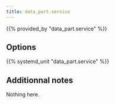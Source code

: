 ```yaml
---
title: data_part.service
---
```


{{% provided_by "data_part.service" %}}

## Options

{{% systemd_unit "data_part.service" %}}

## Additionnal notes

Nothing here.